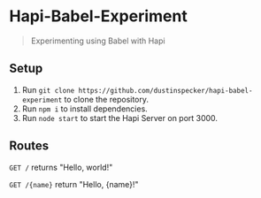 Hapi-Babel-Experiment
=====================
> Experimenting using Babel with Hapi

## Setup
1. Run `git clone https://github.com/dustinspecker/hapi-babel-experiment` to clone the repository.
1. Run `npm i` to install dependencies.
1. Run `node start` to start the Hapi Server on port 3000.

## Routes

`GET /` returns "Hello, world!"

`GET /{name}` return "Hello, {name}!"